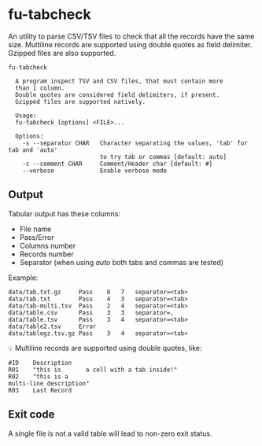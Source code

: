 
# fu-tabcheck

An utility to parse CSV/TSV files to check that all the
records have the same size.
Multiline records are supported using double quotes as
field delimiter. 
Gzipped files are also supported.

```
fu-tabcheck

  A program inspect TSV and CSV files, that must contain more
  than 1 column.
  Double quotes are considered field delimiters, if present.
  Gzipped files are supported natively.

  Usage: 
  fu-tabcheck [options] <FILE>...

  Options:
    -s --separator CHAR   Character separating the values, 'tab' for tab and 'auto'
                          to try tab or commas [default: auto]
    -c --comment CHAR     Comment/Header char [default: #]
    --verbose             Enable verbose mode

```

## Output

Tabular output has these columns:

* File name
* Pass/Error
* Columns number
* Records number
* Separator (when using _auto_ both tabs and commas are tested)

Example:

```
data/tab.txt.gz     Pass    8   7   separator=<tab>
data/tab.txt        Pass    4   3   separator=<tab>
data/tab-multi.tsv  Pass    2   4   separator=<tab>
data/table.csv      Pass    3   3   separator=,
data/table.tsv      Pass    3   4   separator=<tab>
data/table2.tsv     Error
data/tablegz.tsv.gz Pass    3   4   separator=<tab>
```

:bulb: Multiline records are supported using double quotes, like:

```text
#ID	   Description
R01    "this is       a cell with a tab inside!"
R02    "this is a
multi-line description"
R03    Last Record
```

## Exit code

A single file is not a valid table will lead to non-zero exit status.
